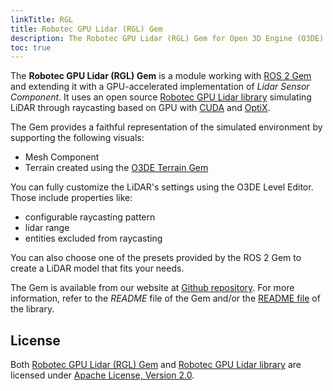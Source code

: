 ```yaml
---
linkTitle: RGL
title: Robotec GPU Lidar (RGL) Gem
description: The Robotec GPU Lidar (RGL) Gem for Open 3D Engine (O3DE) enables GPU-accelerated LiDAR simulation for robotics.
toc: true
---
```


<!-- # Robotec GPU Lidar (RGL) Gem -->

The **Robotec GPU Lidar (RGL) Gem** is a module working with [ROS&nbsp;2 Gem](./ros2.md) and extending it with a GPU-accelerated implementation of _Lidar Sensor Component_. It uses an open source [Robotec GPU Lidar library](https://github.com/RobotecAI/RobotecGPULidar) simulating LiDAR through raycasting based on GPU with [CUDA](https://docs.nvidia.com/cuda/) and [OptiX](https://raytracing-docs.nvidia.com/optix8/index.html). 

The Gem provides a faithful representation of the simulated environment by supporting the following visuals:
* Mesh Component
* Terrain created using the [O3DE Terrain Gem](../environment/terrain)

You can fully customize the LiDAR's settings using the O3DE Level Editor. Those include properties like:
* configurable raycasting pattern
* lidar range
* entities excluded from raycasting

You can also choose one of the presets provided by the ROS&nbsp;2 Gem to create a LiDAR model that fits your needs.

The Gem is available from our website at [Github repository](https://github.com/RobotecAI/o3de-rgl-gem). For more information, refer to the _README_ file of the Gem and/or the [README file](https://github.com/RobotecAI/RobotecGPULidar) of the library.

## License

Both [Robotec GPU Lidar (RGL) Gem](https://github.com/RobotecAI/o3de-rgl-gem/blob/development/LICENSE) and [Robotec GPU Lidar library](https://github.com/RobotecAI/RobotecGPULidar/blob/develop/LICENSE) are licensed under [Apache License, Version 2.0](https://opensource.org/licenses/Apache-2.0).
